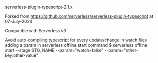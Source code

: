 serverless-plugin-typescript-2.1.x 

Forked from https://github.com/serverless/serverless-plugin-typescript at 07-July-2024

Compatible with Serverless v3

Avoid auto-compiling typescript for every update/change in watch files adding a param in serverless offline start command
$ serverless offline start --stage STG_NAME --param="watch=false" --param="other-key:other-value"
